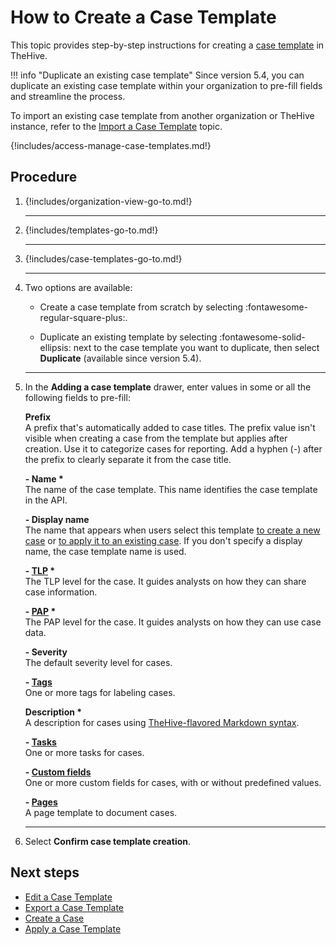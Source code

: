 # How to Create a Case Template

This topic provides step-by-step instructions for creating a [case template](about-case-templates.md) in TheHive.

!!! info "Duplicate an existing case template"
    Since version 5.4, you can duplicate an existing case template within your organization to pre-fill fields and streamline the process.

To import an existing case template from another organization or TheHive instance, refer to the [Import a Case Template](import-a-case-template.md) topic.

{!includes/access-manage-case-templates.md!}

<h2>Procedure</h2>

1. {!includes/organization-view-go-to.md!}

    ---

2. {!includes/templates-go-to.md!}

    ---

3. {!includes/case-templates-go-to.md!}

    ---

4. Two options are available:

    * Create a case template from scratch by selecting :fontawesome-regular-square-plus:.

    * Duplicate an existing template by selecting :fontawesome-solid-ellipsis: next to the case template you want to duplicate, then select **Duplicate** (available since version 5.4).

    ---

5. In the **Adding a case template** drawer, enter values in some or all the following fields to pre-fill:

    **Prefix**  
    A prefix that's automatically added to case titles. The prefix value isn't visible when creating a case from the template but applies after creation. Use it to categorize cases for reporting. Add a hyphen (*-*) after the prefix to clearly separate it from the case title.
        
    **- Name \***  
    The name of the case template. This name identifies the case template in the API.
    
    **- Display name**  
    The name that appears when users select this template [to create a new case](../../../../analyst-corner/cases/create-a-new-case.md) or [to apply it to an existing case](../../../../analyst-corner/cases/apply-a-case-template.md). If you don't specify a display name, the case template name is used.
    
    **- [TLP](https://www.misp-project.org/taxonomies.html#_tlp) \***  
    The TLP level for the case. It guides analysts on how they can share case information.
    
    **- [PAP](https://www.misp-project.org/taxonomies.html#_pap) \***  
    The PAP level for the case. It guides analysts on how they can use case data.
    
    **- Severity**  
    The default severity level for cases.
    
    **- [Tags](../../../../analyst-corner/cases/tags/add-tags.md)**  
    One or more tags for labeling cases.
    
    **Description \***  
    A description for cases using [TheHive-flavored Markdown syntax](../../../../thehive-flavored-markdown.md).
    
    **- [Tasks](../../../../analyst-corner/cases/add-tasks-to-a-case.md)**  
    One or more tasks for cases.
    
    **- [Custom fields](../../../../analyst-corner/cases/add-custom-fields.md)**  
    One or more custom fields for cases, with or without predefined values.
    
    **- [Pages](../../../../knowledge-base/create-a-knowledge-base-page.md#create-a-page-at-the-case-level)**  
    A page template to document cases.

    ---

6. Select **Confirm case template creation**.

<h2>Next steps</h2>

* [Edit a Case Template](edit-a-case-template.md)
* [Export a Case Template](export-a-case-template.md)
* [Create a Case](../../../../analyst-corner/cases/create-a-new-case.md)
* [Apply a Case Template](../../../../analyst-corner/cases/apply-a-case-template.md)